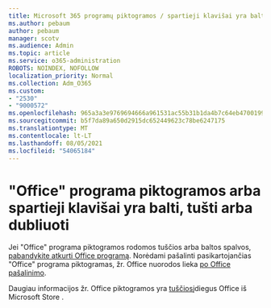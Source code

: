 ```yaml
---
title: Microsoft 365 programų piktogramos / spartieji klavišai yra balti, tušti arba dubliuoti
ms.author: pebaum
author: pebaum
manager: scotv
ms.audience: Admin
ms.topic: article
ms.service: o365-administration
ROBOTS: NOINDEX, NOFOLLOW
localization_priority: Normal
ms.collection: Adm_O365
ms.custom:
- "2530"
- "9000572"
ms.openlocfilehash: 965a3a3e9769694666a961531ac55b31b1da4b7c64eb4700199df8cbcf2152d7
ms.sourcegitcommit: b5f7da89a650d2915dc652449623c78be6247175
ms.translationtype: MT
ms.contentlocale: lt-LT
ms.lasthandoff: 08/05/2021
ms.locfileid: "54065184"
---
```

# <a name="office-app-icons-or-shortcuts-are-white-blank-or-duplicate"></a>"Office" programa piktogramos arba spartieji klavišai yra balti, tušti arba dubliuoti

Jei "Office" programa piktogramos rodomos tuščios arba baltos spalvos, [pabandykite atkurti Office programą](https://support.office.com/article/repair-an-office-application-7821d4b6-7c1d-4205-aa0e-a6b40c5bb88b). Norėdami pašalinti pasikartojančias "Office" programa piktogramas, žr. Office nuorodos lieka [po Office pašalinimo](https://support.office.com/article/office-shortcuts-remain-after-office-uninstall-cc04b8e2-6e91-4c10-94af-9359e595d565).

Daugiau informacijos žr. Office piktogramos yra [tuščios](https://support.office.com/article/office-icons-are-blank-after-installing-office-from-the-microsoft-store-7cdaebde-93d5-4873-b767-d9ddc0474d59)įdiegus Office iš Microsoft Store .